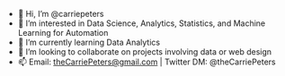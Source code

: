 - 👋 Hi, I’m @carriepeters
- 👀 I’m interested in Data Science, Analytics, Statistics, and Machine Learning for Automation
- 🌱 I’m currently learning Data Analytics
- 💞️ I’m looking to collaborate on projects involving data or web design
- 📫 Email: theCarriePeters@gmail.com | Twitter DM: @theCarriePeters

<!---
carriepeters/carriepeters is a ✨ special ✨ repository because its `README.md` (this file) appears on your GitHub profile.
You can click the Preview link to take a look at your changes.
--->
